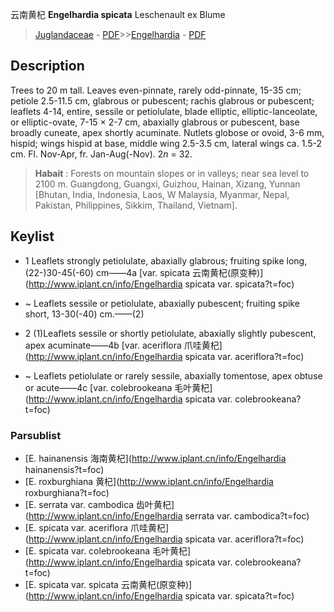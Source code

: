 云南黄杞 **Engelhardia spicata** Leschenault ex Blume

> [Juglandaceae](http://www.iplant.cn/info/Juglandaceae?t=foc) - [PDF](http://www.iplant.cn/foc/pdf/Juglandaceae.pdf)>>[Engelhardia](http://www.iplant.cn/info/Engelhardia?t=foc) - [PDF](http://www.iplant.cn/foc/pdf/Engelhardia.pdf)

## Description

Trees to 20 m tall. Leaves even-pinnate, rarely odd-pinnate, 15-35 cm; petiole 2.5-11.5 cm, glabrous or pubescent; rachis glabrous or pubescent; leaflets 4-14, entire, sessile or petiolulate, blade elliptic, elliptic-lanceolate, or elliptic-ovate, 7-15 ×  2-7 cm, abaxially glabrous or pubescent, base broadly cuneate, apex shortly acuminate. Nutlets globose or ovoid, 3-6 mm, hispid; wings hispid at base, middle wing 2.5-3.5 cm, lateral wings ca. 1.5-2 cm. Fl. Nov-Apr, fr. Jan-Aug(-Nov). 2*n* = 32.

> **Habait** : 
> Forests on mountain slopes or in valleys; near sea level to 2100 m. Guangdong, Guangxi, Guizhou, Hainan, Xizang, Yunnan [Bhutan, India, Indonesia, Laos, W Malaysia, Myanmar, Nepal, Pakistan, Philippines, Sikkim, Thailand, Vietnam].

## Keylist

* 1 Leaflets strongly petiolulate, abaxially glabrous; fruiting spike long, (22-)30-45(-60) cm——4a  [var. spicata 云南黄杞(原变种)](http://www.iplant.cn/info/Engelhardia spicata var. spicata?t=foc)
* ~ Leaflets sessile or petiolulate, abaxially pubescent; fruiting spike short, 13-30(-40) cm.——(2)

* 2 (1)Leaflets sessile or shortly petiolulate, abaxially slightly pubescent, apex acuminate——4b  [var. aceriflora 爪哇黄杞](http://www.iplant.cn/info/Engelhardia spicata var. aceriflora?t=foc)
* ~ Leaflets petiolulate or rarely sessile, abaxially tomentose, apex obtuse or acute——4c  [var. colebrookeana 毛叶黄杞](http://www.iplant.cn/info/Engelhardia spicata var. colebrookeana?t=foc)

### Parsublist

* [E.  hainanensis  海南黄杞](http://www.iplant.cn/info/Engelhardia hainanensis?t=foc)
* [E.  roxburghiana  黄杞](http://www.iplant.cn/info/Engelhardia roxburghiana?t=foc)
* [E.  serrata var. cambodica  齿叶黄杞](http://www.iplant.cn/info/Engelhardia serrata var. cambodica?t=foc)
* [E.  spicata var. aceriflora  爪哇黄杞](http://www.iplant.cn/info/Engelhardia spicata var. aceriflora?t=foc)
* [E.  spicata var. colebrookeana  毛叶黄杞](http://www.iplant.cn/info/Engelhardia spicata var. colebrookeana?t=foc)
* [E.  spicata var. spicata  云南黄杞(原变种)](http://www.iplant.cn/info/Engelhardia spicata var. spicata?t=foc)

